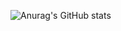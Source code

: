 ![Anurag's GitHub stats](https://github-readme-stats.vercel.app/api?username=Kurman11&show_icons=true&theme=radical)

 

